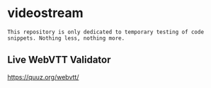 # videostream

`This repository is only dedicated to temporary testing of code snippets. Nothing less, nothing more.`

## Live WebVTT Validator

https://quuz.org/webvtt/
